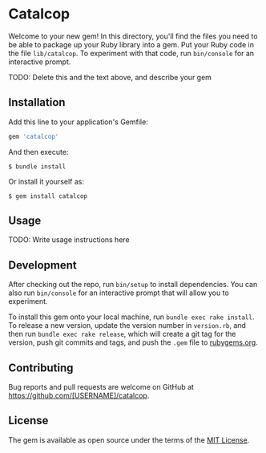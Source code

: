 # Catalcop

Welcome to your new gem! In this directory, you'll find the files you need to be able to package up your Ruby library into a gem. Put your Ruby code in the file `lib/catalcop`. To experiment with that code, run `bin/console` for an interactive prompt.

TODO: Delete this and the text above, and describe your gem

## Installation

Add this line to your application's Gemfile:

```ruby
gem 'catalcop'
```

And then execute:

    $ bundle install

Or install it yourself as:

    $ gem install catalcop

## Usage

TODO: Write usage instructions here

## Development

After checking out the repo, run `bin/setup` to install dependencies. You can also run `bin/console` for an interactive prompt that will allow you to experiment.

To install this gem onto your local machine, run `bundle exec rake install`. To release a new version, update the version number in `version.rb`, and then run `bundle exec rake release`, which will create a git tag for the version, push git commits and tags, and push the `.gem` file to [rubygems.org](https://rubygems.org).

## Contributing

Bug reports and pull requests are welcome on GitHub at https://github.com/[USERNAME]/catalcop.


## License

The gem is available as open source under the terms of the [MIT License](https://opensource.org/licenses/MIT).
